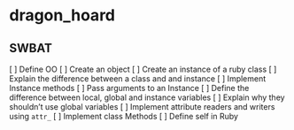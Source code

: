# dragon_hoard

## SWBAT
[ ] Define OO
[ ] Create an object
[ ] Create an instance of a ruby class
[ ] Explain the difference between a class and and instance 
[ ] Implement Instance methods 
[ ] Pass arguments to an Instance 
[ ] Define the difference between local, global and instance variables 
[ ] Explain why they shouldn’t use global variables 
[ ] Implement attribute readers and writers using `attr_`
[ ] Implement class Methods 
[ ] Define self in Ruby
